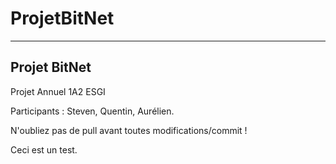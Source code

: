 # ProjetBitNet

-------------
Projet BitNet
-------------


Projet Annuel 1A2 ESGI

Participants : Steven, Quentin, Aurélien.

N'oubliez pas de pull avant toutes modifications/commit !  

Ceci est un test.
